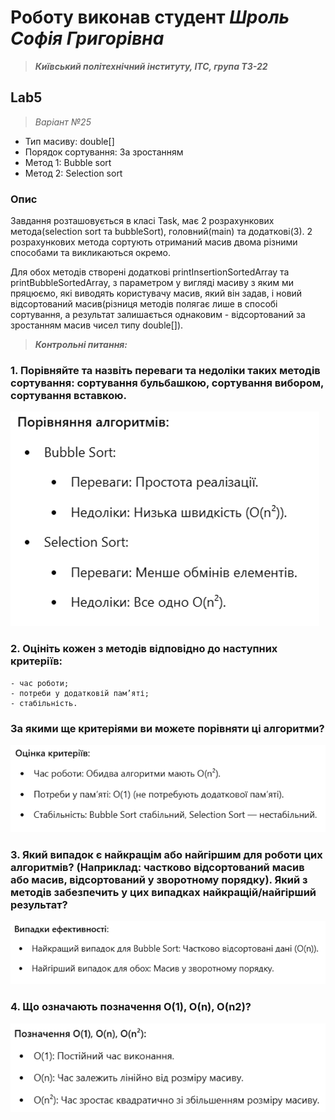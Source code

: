 # Роботу виконав студент ***Шроль Софія Григорівна***
> ***Київський політехнічний інституту, ІТС, група ТЗ-22***

## Lab5

> *Варіант №25*
- Тип масиву: double[]
- Порядок сортування: За зростанням
- Метод 1: Bubble sort
- Метод 2: Selection sort
### Опис
Завдання розташовується в класі Task, має 2 розрахункових метода(selection sort та bubbleSort), головний(main) та додаткові(3). 2 розрахункових метода сортують отриманий масив двома різними способами та викликаються окремо.

Для обох методів створені додаткові printInsertionSortedArray та printBubbleSortedArray, з параметром у вигляді масиву з яким ми пряцюємо, які виводять користувачу масив, який він задав, і новий відсортований масив(різниця методів полягає лише в способі сортування, а результат залишається однаковим - відсортований за зростанням масив чисел типу double[]).

> ***Контрольні питання:***

### 1. Порівняйте та назвіть переваги та недоліки таких методів сортування: сортування бульбашкою, сортування вибором, сортування вставкою.
![img.png](img.png)
### 2. Оцініть кожен з методів відповідно до наступних критеріїв:
	- час роботи;
	- потреби у додатковій пам’яті;
	- стабільність.
### За якими ще критеріями ви можете порівняти ці алгоритми?
![img_1.png](img_1.png)
### 3. Який випадок є найкращім або найгіршим для роботи цих алгоритмів? (Наприклад: частково відсортований масив або масив, відсортований у зворотному порядку). Який з методів забезпечить у цих випадках найкращій/найгірший результат?
![img_2.png](img_2.png)
### 4. Що означають позначення O(1), O(n), O(n2)?
![img_3.png](img_3.png)
